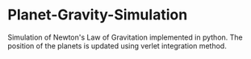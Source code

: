 # Planet-Gravity-Simulation

Simulation of Newton's Law of Gravitation implemented in python. The position of the planets is updated using verlet integration method.
